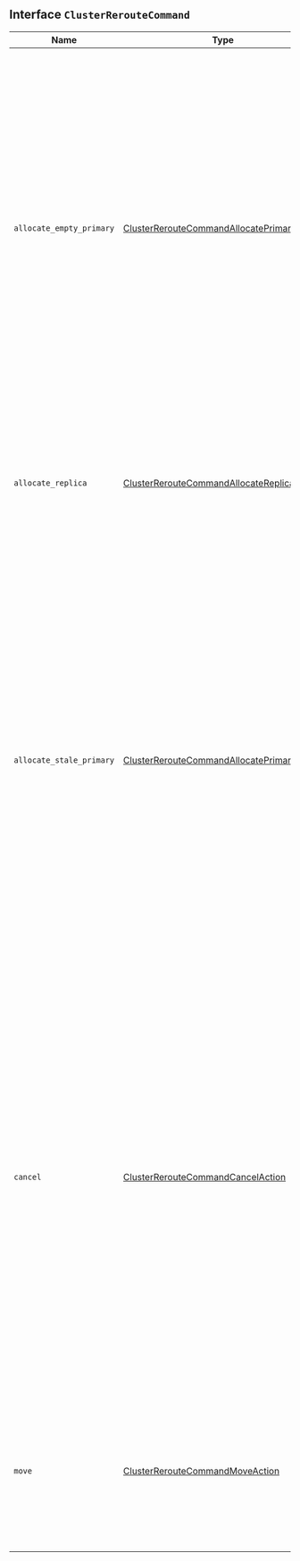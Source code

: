 ## Interface `ClusterRerouteCommand`

| Name | Type | Description |
| - | - | - |
| `allocate_empty_primary` | [ClusterRerouteCommandAllocatePrimaryAction](./ClusterRerouteCommandAllocatePrimaryAction.md) | Allocate an empty primary shard to a node. Accepts the index and shard for index name and shard number, and node to allocate the shard to. Using this command leads to a complete loss of all data that was indexed into this shard, if it was previously started. If a node which has a copy of the data rejoins the cluster later on, that data will be deleted. To ensure that these implications are well-understood, this command requires the flag accept_data_loss to be explicitly set to true. |
| `allocate_replica` | [ClusterRerouteCommandAllocateReplicaAction](./ClusterRerouteCommandAllocateReplicaAction.md) | Allocate an unassigned replica shard to a node. Accepts index and shard for index name and shard number, and node to allocate the shard to. Takes allocation deciders into account. |
| `allocate_stale_primary` | [ClusterRerouteCommandAllocatePrimaryAction](./ClusterRerouteCommandAllocatePrimaryAction.md) | Allocate a primary shard to a node that holds a stale copy. Accepts the index and shard for index name and shard number, and node to allocate the shard to. Using this command may lead to data loss for the provided shard id. If a node which has the good copy of the data rejoins the cluster later on, that data will be deleted or overwritten with the data of the stale copy that was forcefully allocated with this command. To ensure that these implications are well-understood, this command requires the flag accept_data_loss to be explicitly set to true. |
| `cancel` | [ClusterRerouteCommandCancelAction](./ClusterRerouteCommandCancelAction.md) | Cancel allocation of a shard (or recovery). Accepts index and shard for index name and shard number, and node for the node to cancel the shard allocation on. This can be used to force resynchronization of existing replicas from the primary shard by cancelling them and allowing them to be reinitialized through the standard recovery process. By default only replica shard allocations can be cancelled. If it is necessary to cancel the allocation of a primary shard then the allow_primary flag must also be included in the request. |
| `move` | [ClusterRerouteCommandMoveAction](./ClusterRerouteCommandMoveAction.md) | Move a started shard from one node to another node. Accepts index and shard for index name and shard number, from_node for the node to move the shard from, and to_node for the node to move the shard to. |
